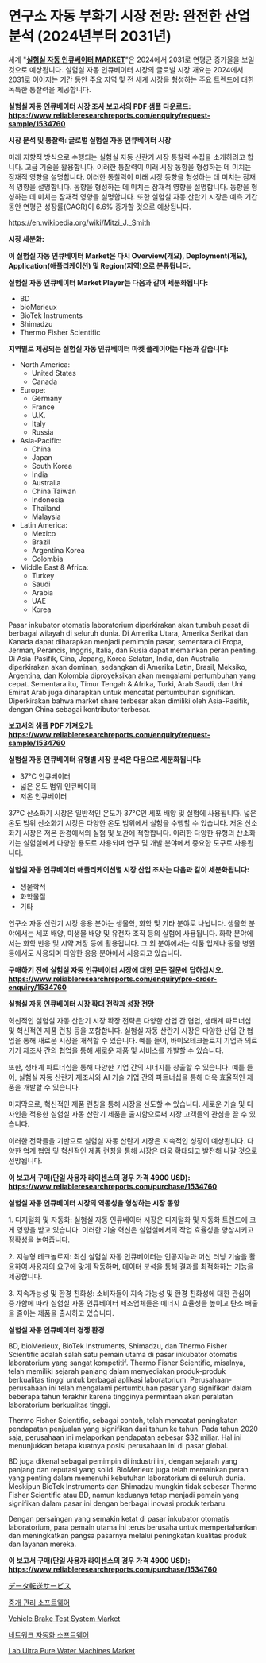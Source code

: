 <p><h1>연구소 자동 부화기 시장 전망: 완전한 산업 분석 (2024년부터 2031년)</h1></p><p>세계 "<strong><a href="https://www.reliableresearchreports.com/laboratory-automatic-incubators-r1534760">실험실 자동 인큐베이터 MARKET</a></strong>"은 2024에서 2031로 연평균 증가율을 보일 것으로 예상됩니다. 실험실 자동 인큐베이터 시장의 글로벌 시장 개요는 2024에서 2031로 이어지는 기간 동안 주요 지역 및 전 세계 시장을 형성하는 주요 트렌드에 대한 독특한 통찰력을 제공합니다.</p>
<p><strong>실험실 자동 인큐베이터 시장 조사 보고서의 PDF 샘플 다운로드: <a href="https://www.reliableresearchreports.com/enquiry/request-sample/1534760">https://www.reliableresearchreports.com/enquiry/request-sample/1534760</a></strong></p>
<p><strong>시장 분석 및 통찰력: 글로벌 실험실 자동 인큐베이터 시장</strong></p>
<p><p>미래 지향적 방식으로 수행되는 실험실 자동 산란기 시장 통찰력 수집을 소개하려고 합니다. 고급 기술을 활용합니다. 이러한 통찰력이 미래 시장 동향을 형성하는 데 미치는 잠재적 영향을 설명합니다. 이러한 통찰력이 미래 시장 동향을 형성하는 데 미치는 잠재적 영향을 설명합니다. 동향을 형성하는 데 미치는 잠재적 영향을 설명합니다. 동향을 형성하는 데 미치는 잠재적 영향을 설명합니다. 또한 실험실 자동 산란기 시장은 예측 기간 동안 연평균 성장률(CAGR)이 6.6% 증가할 것으로 예상됩니다.</p></p>
<p><a href="%7CAUTHORITHY_DOMAIN_URL%7C">https://en.wikipedia.org/wiki/Mitzi_J._Smith</a></p>
<p><strong>시장 세분화:</strong></p>
<p><strong>이 실험실 자동 인큐베이터 Market은 다시 Overview(개요), Deployment(개요), Application(애플리케이션) 및 Region(지역)으로 분류됩니다.</strong></p>
<p><strong>실험실 자동 인큐베이터 Market Player는 다음과 같이 세분화됩니다:</strong></p>
<p><ul><li>BD</li><li>bioMerieux</li><li>BioTek Instruments</li><li>Shimadzu</li><li>Thermo Fisher Scientific</li></ul></p>
<p><strong>지역별로 제공되는 실험실 자동 인큐베이터 마켓 플레이어는 다음과 같습니다:</strong></p>
<p><ul>
    <li>
        North America:
        <ul>
            <li>United States</li>
            <li>Canada</li>
        </ul>
    </li>
    <li>
        Europe:
        <ul>
            <li>Germany</li>
            <li>France</li>
            <li>U.K.</li>
            <li>Italy</li>
            <li>Russia</li>
        </ul>
    </li>
    <li>
        Asia-Pacific:
        <ul>
            <li>China</li>
            <li>Japan</li>
            <li>South Korea</li>
            <li>India</li>
            <li>Australia</li>
            <li>China Taiwan</li>
            <li>Indonesia</li>
            <li>Thailand</li>
            <li>Malaysia</li>
        </ul>
    </li>
    <li>
        Latin America:
        <ul>
            <li>Mexico</li>
            <li>Brazil</li>
            <li>Argentina Korea</li>
            <li>Colombia</li>
        </ul>
    </li>
    <li>
        Middle East & Africa:
        <ul>
            <li>Turkey</li>
            <li>Saudi</li>
            <li>Arabia</li>
            <li>UAE</li>
            <li>Korea</li>
        </ul>
    </li>
    </ul></p>
<p><p>Pasar inkubator otomatis laboratorium diperkirakan akan tumbuh pesat di berbagai wilayah di seluruh dunia. Di Amerika Utara, Amerika Serikat dan Kanada dapat diharapkan menjadi pemimpin pasar, sementara di Eropa, Jerman, Perancis, Inggris, Italia, dan Rusia dapat memainkan peran penting. Di Asia-Pasifik, Cina, Jepang, Korea Selatan, India, dan Australia diperkirakan akan dominan, sedangkan di Amerika Latin, Brasil, Meksiko, Argentina, dan Kolombia diproyeksikan akan mengalami pertumbuhan yang cepat. Sementara itu, Timur Tengah & Afrika, Turki, Arab Saudi, dan Uni Emirat Arab juga diharapkan untuk mencatat pertumbuhan signifikan. Diperkirakan bahwa market share terbesar akan dimiliki oleh Asia-Pasifik, dengan China sebagai kontributor terbesar.</p></p>
<p><strong>보고서의 샘플 PDF 가져오기: <a href="https://www.reliableresearchreports.com/enquiry/request-sample/1534760">https://www.reliableresearchreports.com/enquiry/request-sample/1534760</a></strong></p>
<p><strong>실험실 자동 인큐베이터 유형별 시장 분석은 다음으로 세분화됩니다:</strong></p>
<p><ul><li>37°C 인큐베이터</li><li>넓은 온도 범위 인큐베이터</li><li>저온 인큐베이터</li></ul></p>
<p><p>37°C 산소화기 시장은 일반적인 온도가 37°C인 세포 배양 및 실험에 사용됩니다. 넓은 온도 범위 산소화기 시장은 다양한 온도 범위에서 실험을 수행할 수 있습니다. 저온 산소화기 시장은 저온 환경에서의 실험 및 보관에 적합합니다. 이러한 다양한 유형의 산소화기는 실험실에서 다양한 용도로 사용되며 연구 및 개발 분야에서 중요한 도구로 사용됩니다.</p></p>
<p><strong>실험실 자동 인큐베이터 애플리케이션별 시장 산업 조사는 다음과 같이 세분화됩니다:</strong></p>
<p><ul><li>생물학적</li><li>화학물질</li><li>기타</li></ul></p>
<p><p>연구소 자동 산란기 시장 응용 분야는 생물학, 화학 및 기타 분야로 나뉩니다. 생물학 분야에서는 세포 배양, 미생물 배양 및 유전자 조작 등의 실험에 사용됩니다. 화학 분야에서는 화학 반응 및 시약 저장 등에 활용됩니다. 그 외 분야에서는 식품 업계나 동물 병원 등에서도 사용되며 다양한 응용 분야에서 사용되고 있습니다.</p></p>
<p><strong>구매하기 전에 실험실 자동 인큐베이터 시장에 대한 모든 질문에 답하십시오. <a href="https://www.reliableresearchreports.com/enquiry/pre-order-enquiry/1534760">https://www.reliableresearchreports.com/enquiry/pre-order-enquiry/1534760</a></strong></p>
<p><strong>실험실 자동 인큐베이터 시장 확대 전략과 성장 전망</strong></p>
<p><p>혁신적인 실험실 자동 산란기 시장 확장 전략은 다양한 산업 간 협업, 생태계 파트너십 및 혁신적인 제품 런칭 등을 포함합니다. 실험실 자동 산란기 시장은 다양한 산업 간 협업을 통해 새로운 시장을 개척할 수 있습니다. 예를 들어, 바이오테크놀로지 기업과 의료 기기 제조사 간의 협업을 통해 새로운 제품 및 서비스를 개발할 수 있습니다.</p><p>또한, 생태계 파트너십을 통해 다양한 기업 간의 시너지를 창출할 수 있습니다. 예를 들어, 실험실 자동 산란기 제조사와 AI 기술 기업 간의 파트너십을 통해 더욱 효율적인 제품을 개발할 수 있습니다.</p><p>마지막으로, 혁신적인 제품 런칭을 통해 시장을 선도할 수 있습니다. 새로운 기술 및 디자인을 적용한 실험실 자동 산란기 제품을 출시함으로써 시장 고객들의 관심을 끌 수 있습니다.</p><p>이러한 전략들을 기반으로 실험실 자동 산란기 시장은 지속적인 성장이 예상됩니다. 다양한 업계 협업 및 혁신적인 제품 런칭을 통해 시장은 더욱 확대되고 발전해 나갈 것으로 전망됩니다.</p></p>
<p><strong>이 보고서 구매(단일 사용자 라이센스의 경우 가격 4900 USD): <a href="https://www.reliableresearchreports.com/purchase/1534760">https://www.reliableresearchreports.com/purchase/1534760</a></strong></p>
<p><strong>실험실 자동 인큐베이터 시장의 역동성을 형성하는 시장 동향</strong></p>
<p><p>1. 디지털화 및 자동화: 실험실 자동 인큐베이터 시장은 디지털화 및 자동화 트렌드에 크게 영향을 받고 있습니다. 이러한 기술 혁신은 실험실에서의 작업 효율성을 향상시키고 정확성을 높여줍니다.</p><p>2. 지능형 테크놀로지: 최신 실험실 자동 인큐베이터는 인공지능과 머신 러닝 기술을 활용하여 사용자의 요구에 맞게 작동하며, 데이터 분석을 통해 결과를 최적화하는 기능을 제공합니다.</p><p>3. 지속가능성 및 환경 친화성: 소비자들이 지속 가능성 및 환경 친화성에 대한 관심이 증가함에 따라 실험실 자동 인큐베이터 제조업체들은 에너지 효율성을 높이고 탄소 배출을 줄이는 제품을 출시하고 있습니다.</p></p>
<p><strong>실험실 자동 인큐베이터 경쟁 환경</strong></p>
<p><p>BD, bioMerieux, BioTek Instruments, Shimadzu, dan Thermo Fisher Scientific adalah salah satu pemain utama di pasar inkubator otomatis laboratorium yang sangat kompetitif. Thermo Fisher Scientific, misalnya, telah memiliki sejarah panjang dalam menyediakan produk-produk berkualitas tinggi untuk berbagai aplikasi laboratorium. Perusahaan-perusahaan ini telah mengalami pertumbuhan pasar yang signifikan dalam beberapa tahun terakhir karena tingginya permintaan akan peralatan laboratorium berkualitas tinggi.</p><p>Thermo Fisher Scientific, sebagai contoh, telah mencatat peningkatan pendapatan penjualan yang signifikan dari tahun ke tahun. Pada tahun 2020 saja, perusahaan ini melaporkan pendapatan sebesar $32 miliar. Hal ini menunjukkan betapa kuatnya posisi perusahaan ini di pasar global.</p><p>BD juga dikenal sebagai pemimpin di industri ini, dengan sejarah yang panjang dan reputasi yang solid. BioMerieux juga telah memainkan peran yang penting dalam memenuhi kebutuhan laboratorium di seluruh dunia. Meskipun BioTek Instruments dan Shimadzu mungkin tidak sebesar Thermo Fisher Scientific atau BD, namun keduanya tetap menjadi pemain yang signifikan dalam pasar ini dengan berbagai inovasi produk terbaru.</p><p>Dengan persaingan yang semakin ketat di pasar inkubator otomatis laboratorium, para pemain utama ini terus berusaha untuk mempertahankan dan meningkatkan pangsa pasarnya melalui peningkatan kualitas produk dan layanan mereka.</p></p>
<p><strong>이 보고서 구매(단일 사용자 라이센스의 경우 가격 4900 USD): <a href="https://www.reliableresearchreports.com/purchase/1534760">https://www.reliableresearchreports.com/purchase/1534760</a></strong></p>
<p><p><a href="https://medium.com/@ridleydamion/%E3%83%87%E3%83%BC%E3%82%BF%E8%BB%A2%E9%80%81%E3%82%B5%E3%83%BC%E3%83%93%E3%82%B9%E6%A5%AD%E7%95%8C%E3%81%AE%E5%88%86%E6%9E%90%E3%83%AC%E3%83%9D%E3%83%BC%E3%83%88-%E3%82%A2%E3%83%97%E3%83%AA%E3%82%B1%E3%83%BC%E3%82%B7%E3%83%A7%E3%83%B3-%E5%9C%B0%E5%9F%9F-%E7%AB%B6%E4%BA%89%E6%88%A6%E7%95%A5%E5%88%A5%E3%81%AE%E5%B8%82%E5%A0%B4%E8%A6%8F%E6%A8%A1-%E3%82%B7%E3%82%A7%E3%82%A2-%E3%83%88%E3%83%AC%E3%83%B3%E3%83%89-2024%E5%B9%B4-2031%E5%B9%B4-0df8cf694872">データ転送サービス</a></p><p><a href="https://medium.com/@derrickmafrks96745/2024%EB%85%84%EB%B6%80%ED%84%B0-2031%EB%85%84%EA%B9%8C%EC%A7%80-10-3-%EC%9D%98-%EB%B9%A0%EB%A5%B8-%EC%84%B1%EC%9E%A5%EC%9D%B4-%EC%98%88%EC%83%81%EB%90%98%EB%8A%94-%EA%B8%80%EB%A1%9C%EB%B2%8C-%EC%A4%91%EA%B0%9C%EC%97%85%EC%86%8C-%EA%B4%80%EB%A6%AC-%EC%86%8C%ED%94%84%ED%8A%B8%EC%9B%A8%EC%96%B4-%EC%8B%9C%EC%9E%A5-%EB%B2%94%EC%9C%84%EC%97%90-%EB%8C%80%ED%95%9C-%EC%B2%A0%EC%A0%80%ED%95%9C-%EB%B6%84%EC%84%9D-9ad7c5a4a993">중개 관리 소프트웨어</a></p><p><a href="https://medium.com/@samantha.welch56767/global-vehicle-brake-test-system-industry-types-applications-market-players-regional-growth-6a35e1e34b01">Vehicle Brake Test System Market</a></p><p><a href="https://medium.com/@czbtzkwc9/%EB%84%A4%ED%8A%B8%EC%9B%8C%ED%81%AC-%EC%9E%90%EB%8F%99%ED%99%94-%EC%86%8C%ED%94%84%ED%8A%B8%EC%9B%A8%EC%96%B4-%EC%8B%9C%EC%9E%A5-%EC%97%AD%ED%95%99-%ED%83%90%EC%83%89-%EA%B8%80%EB%A1%9C%EB%B2%8C-%EC%B6%94%EC%84%B8-%EB%B0%8F-%EB%AF%B8%EB%9E%98-%EC%84%B1%EC%9E%A5-%EC%A0%84%EB%A7%9D-2024-2031-%EC%9D%80-182%ED%8E%98%EC%9D%B4%EC%A7%80%EC%97%90-%EA%B1%B8%EC%B3%90-%EB%8B%A4%EB%A3%A8%EA%B3%A0-%EC%9E%88%EC%8A%B5%EB%8B%88%EB%8B%A4-70bf1f9e336f">네트워크 자동화 소프트웨어</a></p><p><a href="https://medium.com/@marcoshoppe2023/global-lab-ultra-pure-water-machines-market-sector-types-applications-market-player-strategies-ec3420ffa739">Lab Ultra Pure Water Machines Market</a></p></p>